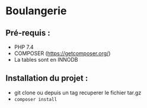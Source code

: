 # Boulangerie

## Pré-requis : 
- PHP 7.4
- COMPOSER (https://getcomposer.org/)
- La tables sont en INNODB

## Installation du projet : 
- git clone ou depuis un tag recuperer le fichier tar.gz
- `composer install`
